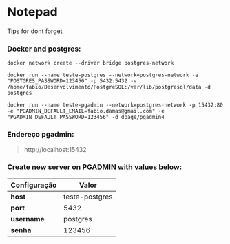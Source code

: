 # Notepad
Tips for dont forget


### Docker and postgres:
```shell
docker network create --driver bridge postgres-network

docker run --name teste-postgres --network=postgres-network -e "POSTGRES_PASSWORD=123456" -p 5432:5432 -v /home/fabio/Desenvolvimento/PostgreSQL:/var/lib/postgresql/data -d postgres

docker run --name teste-pgadmin --network=postgres-network -p 15432:80 -e "PGADMIN_DEFAULT_EMAIL=fabio.damas@gmail.com" -e "PGADMIN_DEFAULT_PASSWORD=123456" -d dpage/pgadmin4
```

### Endereço pgadmin: 
> http://localhost:15432 


### Create new server on PGADMIN with values below:

Configuração | Valor
------------ | -------------
**host** | teste-postgres
**port** | 5432
**username** | postgres
**senha**| 123456
